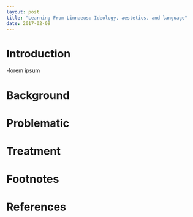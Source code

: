 ```yaml
---
layout: post
title: "Learning From Linnaeus: Ideology, aestetics, and language"
date: 2017-02-09
---
```


# Introduction
-lorem ipsum

# Background


# Problematic


# Treatment


# Footnotes


# References
